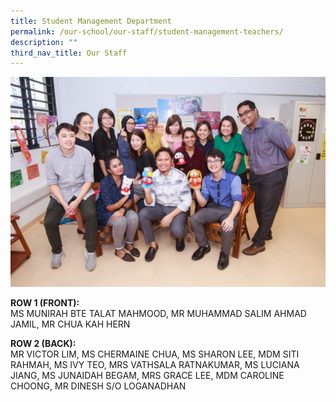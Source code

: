 ```yaml
---
title: Student Management Department
permalink: /our-school/our-staff/student-management-teachers/
description: ""
third_nav_title: Our Staff
---
```

<img src="/images/Student-Management-Department-Informal.jpeg">
<p><strong>ROW 1 (FRONT):</strong><br />MS MUNIRAH BTE TALAT MAHMOOD, MR MUHAMMAD SALIM AHMAD JAMIL, MR CHUA KAH HERN</p>
<p><strong>ROW 2 (BACK):</strong><br />MR VICTOR LIM, MS CHERMAINE CHUA, MS SHARON LEE, MDM SITI RAHMAH, MS IVY TEO, MRS VATHSALA RATNAKUMAR, MS LUCIANA JIANG, MS JUNAIDAH BEGAM, MRS GRACE LEE, MDM CAROLINE CHOONG, MR DINESH S/O LOGANADHAN</p>